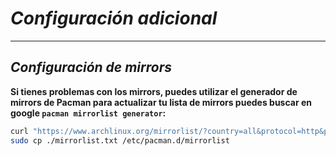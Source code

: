<!-- Autor: Daniel Benjamin Perez Morales -->
<!-- GitHub: https://github.com/DanielPerezMoralesDev13 -->
<!-- Correo electrónico: danielperezdev@proton.me -->

# ***Configuración adicional***

---

## ***Configuración de mirrors***

**Si tienes problemas con los mirrors, puedes utilizar el generador de mirrors de Pacman para actualizar tu lista de mirrors puedes buscar en google `pacman mirrorlist generator`:**

```bash
curl "https://www.archlinux.org/mirrorlist/?country=all&protocol=http&protocol=https&ip_version=4" -o mirrorlist.txt
sudo cp ./mirrorlist.txt /etc/pacman.d/mirrorlist
```
